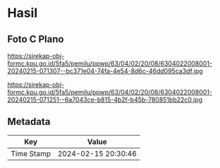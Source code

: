 # Hasil

## Foto C Plano

https://sirekap-obj-formc.kpu.go.id/5fa5/pemilu/ppwp/63/04/02/20/08/6304022008001-20240215-071307--bc371e04-74fa-4e54-8d6c-46dd095ca3df.jpg

https://sirekap-obj-formc.kpu.go.id/5fa5/pemilu/ppwp/63/04/02/20/08/6304022008001-20240215-071251--6a7043ce-b815-4b2f-b45b-780851bb22c0.jpg


## Metadata

| Key        | Value               |
| ---------- | ------------------- |
| Time Stamp | 2024-02-15 20:30:46 |



